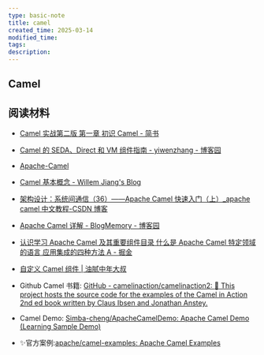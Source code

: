 ```yaml
---
type: basic-note
title: camel
created_time: 2025-03-14
modified_time:
tags:
description:
---
```


## Camel

## 阅读材料

- [Camel 实战第二版 第一章 初识 Camel - 简书](https://www.jianshu.com/p/7237d8d8ddc3)
- [Camel 的 SEDA、Direct 和 VM 组件指南 - yiwenzhang - 博客园](https://www.cnblogs.com/d1012181765/p/15352890.html)
- [Apache-Camel](http://devgou.com/article/Apache-Camel/)
- [Camel 基本概念 - Willem Jiang's Blog](https://willemjiang.github.io/2019/04/2019-04-29-basic-camel-concepts/)
- [架构设计：系统间通信（36）——Apache Camel 快速入门（上）\_apache camel 中文教程-CSDN 博客](https://blog.csdn.net/yinwenjie/article/details/51692340)
- [Apache Camel 详解 - BlogMemory - 博客园](https://www.cnblogs.com/huangdh/p/17750049.html)
- [认识学习 Apache Camel 及其重要组件目录 什么是 Apache Camel 特定领域的语言 应用集成的四种方法 A - 掘金](https://juejin.cn/post/7116743200651345927)
- [自定义 Camel 组件 | 油腻中年大叔](https://www.coding-daddy.com/eip/camel-component-custom.html)

- Github Camel 书籍: [GitHub - camelinaction/camelinaction2: :camel: This project hosts the source code for the examples of the Camel in Action 2nd ed book written by Claus Ibsen and Jonathan Anstey.](https://github.com/camelinaction/camelinaction2)
- Camel Demo: [Simba-cheng/ApacheCamelDemo: Apache Camel Demo (Learning Sample Demo)](https://github.com/Simba-cheng/ApacheCamelDemo)

- ✨官方案例:[apache/camel-examples: Apache Camel Examples](https://github.com/apache/camel-examples/tree/main)


